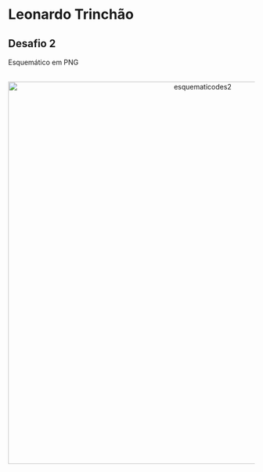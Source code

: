 # Leonardo Trinchão
## Desafio 2

Esquemático em PNG
<br>
<br>
<div align="center">
  <img width="779" alt="esquematicodes2" src="https://user-images.githubusercontent.com/91787631/166119563-b277f1d2-6d57-4375-a6a5-ae5729c8ed77.png">
</div>
